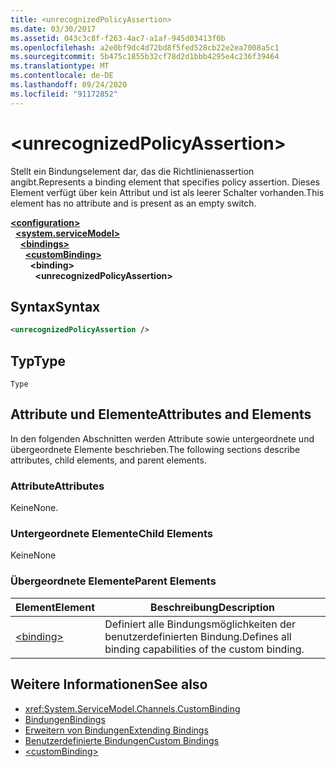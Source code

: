 ```yaml
---
title: <unrecognizedPolicyAssertion>
ms.date: 03/30/2017
ms.assetid: 043c3c8f-f263-4ac7-a1af-945d03413f0b
ms.openlocfilehash: a2e0bf9dc4d72bd8f5fed528cb22e2ea7008a5c1
ms.sourcegitcommit: 5b475c1855b32cf78d2d1bbb4295e4c236f39464
ms.translationtype: MT
ms.contentlocale: de-DE
ms.lasthandoff: 09/24/2020
ms.locfileid: "91172852"
---
```

# \<unrecognizedPolicyAssertion>

<span data-ttu-id="fa3db-101">Stellt ein Bindungselement dar, das die Richtlinienassertion angibt.</span><span class="sxs-lookup"><span data-stu-id="fa3db-101">Represents a binding element that specifies policy assertion.</span></span> <span data-ttu-id="fa3db-102">Dieses Element verfügt über kein Attribut und ist als leerer Schalter vorhanden.</span><span class="sxs-lookup"><span data-stu-id="fa3db-102">This element has no attribute and is present as an empty switch.</span></span>  
  
[**\<configuration>**](../configuration-element.md)\
&nbsp;&nbsp;[**\<system.serviceModel>**](system-servicemodel.md)\
&nbsp;&nbsp;&nbsp;&nbsp;[**\<bindings>**](bindings.md)\
&nbsp;&nbsp;&nbsp;&nbsp;&nbsp;&nbsp;[**\<customBinding>**](custombinding.md)\
&nbsp;&nbsp;&nbsp;&nbsp;&nbsp;&nbsp;&nbsp;&nbsp;**\<binding>**\
&nbsp;&nbsp;&nbsp;&nbsp;&nbsp;&nbsp;&nbsp;&nbsp;&nbsp;&nbsp;**\<unrecognizedPolicyAssertion>**  
  
## <a name="syntax"></a><span data-ttu-id="fa3db-103">Syntax</span><span class="sxs-lookup"><span data-stu-id="fa3db-103">Syntax</span></span>  
  
```xml  
<unrecognizedPolicyAssertion />
```  
  
## <a name="type"></a><span data-ttu-id="fa3db-104">Typ</span><span class="sxs-lookup"><span data-stu-id="fa3db-104">Type</span></span>  

 `Type`  
  
## <a name="attributes-and-elements"></a><span data-ttu-id="fa3db-105">Attribute und Elemente</span><span class="sxs-lookup"><span data-stu-id="fa3db-105">Attributes and Elements</span></span>  

 <span data-ttu-id="fa3db-106">In den folgenden Abschnitten werden Attribute sowie untergeordnete und übergeordnete Elemente beschrieben.</span><span class="sxs-lookup"><span data-stu-id="fa3db-106">The following sections describe attributes, child elements, and parent elements.</span></span>  
  
### <a name="attributes"></a><span data-ttu-id="fa3db-107">Attribute</span><span class="sxs-lookup"><span data-stu-id="fa3db-107">Attributes</span></span>  

 <span data-ttu-id="fa3db-108">Keine</span><span class="sxs-lookup"><span data-stu-id="fa3db-108">None.</span></span>  
  
### <a name="child-elements"></a><span data-ttu-id="fa3db-109">Untergeordnete Elemente</span><span class="sxs-lookup"><span data-stu-id="fa3db-109">Child Elements</span></span>  

 <span data-ttu-id="fa3db-110">Keine</span><span class="sxs-lookup"><span data-stu-id="fa3db-110">None</span></span>  
  
### <a name="parent-elements"></a><span data-ttu-id="fa3db-111">Übergeordnete Elemente</span><span class="sxs-lookup"><span data-stu-id="fa3db-111">Parent Elements</span></span>  
  
|<span data-ttu-id="fa3db-112">Element</span><span class="sxs-lookup"><span data-stu-id="fa3db-112">Element</span></span>|<span data-ttu-id="fa3db-113">Beschreibung</span><span class="sxs-lookup"><span data-stu-id="fa3db-113">Description</span></span>|  
|-------------|-----------------|  
|[\<binding>](bindings.md)|<span data-ttu-id="fa3db-114">Definiert alle Bindungsmöglichkeiten der benutzerdefinierten Bindung.</span><span class="sxs-lookup"><span data-stu-id="fa3db-114">Defines all binding capabilities of the custom binding.</span></span>|  
  
## <a name="see-also"></a><span data-ttu-id="fa3db-115">Weitere Informationen</span><span class="sxs-lookup"><span data-stu-id="fa3db-115">See also</span></span>

- <xref:System.ServiceModel.Channels.CustomBinding>
- [<span data-ttu-id="fa3db-116">Bindungen</span><span class="sxs-lookup"><span data-stu-id="fa3db-116">Bindings</span></span>](../../../wcf/bindings.md)
- [<span data-ttu-id="fa3db-117">Erweitern von Bindungen</span><span class="sxs-lookup"><span data-stu-id="fa3db-117">Extending Bindings</span></span>](../../../wcf/extending/extending-bindings.md)
- [<span data-ttu-id="fa3db-118">Benutzerdefinierte Bindungen</span><span class="sxs-lookup"><span data-stu-id="fa3db-118">Custom Bindings</span></span>](../../../wcf/extending/custom-bindings.md)
- [\<customBinding>](custombinding.md)
